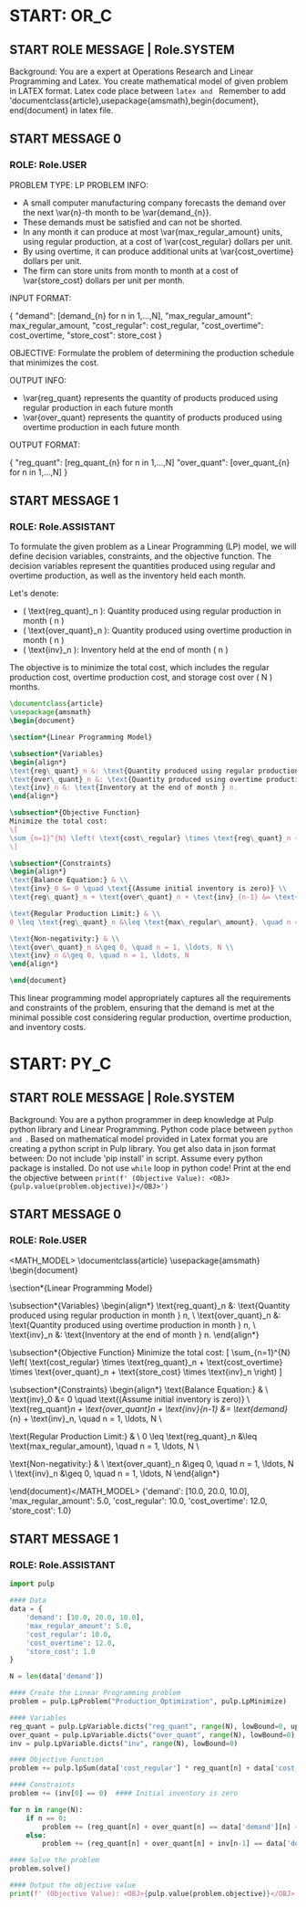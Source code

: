 # START: OR_C 
## START ROLE MESSAGE | Role.SYSTEM 
Background: You are a expert at Operations Research and Linear Programming and Latex. You create mathematical model of given problem in LATEX format. Latex code place between ```latex and ``` Remember to add 'documentclass{article},usepackage{amsmath},begin{document}, end{document} in latex file. 
## START MESSAGE 0 
### ROLE: Role.USER
<DESCRIPTION>
PROBLEM TYPE: LP
PROBLEM INFO:

- A small computer manufacturing company forecasts the demand over the next \var{n}-th month to be \var{demand_{n}}.
- These demands must be satisfied and can not be shorted.
- In any month it can produce at most \var{max_regular_amount} units, using regular production, at a cost of \var{cost_regular} dollars per unit. 
- By using overtime, it can produce additional units at \var{cost_overtime} dollars per unit. 
- The firm can store units from month to month at a cost of \var{store_cost} dollars per unit per month. 

INPUT FORMAT:

{
	"demand": [demand_{n} for n in 1,...,N],
	"max_regular_amount": max_regular_amount,
	"cost_regular": cost_regular,
	"cost_overtime": cost_overtime,
	"store_cost": store_cost
}


OBJECTIVE: Formulate the problem of determining the production schedule that minimizes the cost.

OUTPUT INFO:

- \var{reg_quant} represents the quantity of products produced using regular production in each future month
- \var{over_quant} represents the quantity of products produced using overtime production in each future month

OUTPUT FORMAT:

{
	"reg_quant": [reg_quant_{n} for n in 1,...,N]
	"over_quant": [over_quant_{n} for n in 1,...,N]
}
</DESCRIPTION>


## START MESSAGE 1 
### ROLE: Role.ASSISTANT
To formulate the given problem as a Linear Programming (LP) model, we will define decision variables, constraints, and the objective function. The decision variables represent the quantities produced using regular and overtime production, as well as the inventory held each month.

Let's denote:
- \( \text{reg_quant}_n \): Quantity produced using regular production in month \( n \)
- \( \text{over_quant}_n \): Quantity produced using overtime production in month \( n \)
- \( \text{inv}_n \): Inventory held at the end of month \( n \)

The objective is to minimize the total cost, which includes the regular production cost, overtime production cost, and storage cost over \( N \) months.

```latex
\documentclass{article}
\usepackage{amsmath}
\begin{document}

\section*{Linear Programming Model}

\subsection*{Variables}
\begin{align*}
\text{reg\_quant}_n &: \text{Quantity produced using regular production in month } n, \\
\text{over\_quant}_n &: \text{Quantity produced using overtime production in month } n, \\
\text{inv}_n &: \text{Inventory at the end of month } n.
\end{align*}

\subsection*{Objective Function}
Minimize the total cost:
\[
\sum_{n=1}^{N} \left( \text{cost\_regular} \times \text{reg\_quant}_n + \text{cost\_overtime} \times \text{over\_quant}_n + \text{store\_cost} \times \text{inv}_n \right)
\]

\subsection*{Constraints}
\begin{align*}
\text{Balance Equation:} & \\
\text{inv}_0 &= 0 \quad \text{(Assume initial inventory is zero)} \\
\text{reg\_quant}_n + \text{over\_quant}_n + \text{inv}_{n-1} &= \text{demand}_{n} + \text{inv}_n, \quad n = 1, \ldots, N \\

\text{Regular Production Limit:} & \\
0 \leq \text{reg\_quant}_n &\leq \text{max\_regular\_amount}, \quad n = 1, \ldots, N \\

\text{Non-negativity:} & \\
\text{over\_quant}_n &\geq 0, \quad n = 1, \ldots, N \\
\text{inv}_n &\geq 0, \quad n = 1, \ldots, N
\end{align*}

\end{document}
```

This linear programming model appropriately captures all the requirements and constraints of the problem, ensuring that the demand is met at the minimal possible cost considering regular production, overtime production, and inventory costs.

# START: PY_C 
## START ROLE MESSAGE | Role.SYSTEM 
Background: You are a python programmer in deep knowledge at Pulp python library and Linear Programming. Python code place between ```python and ```. Based on mathematical model provided in Latex format you are creating a python script in Pulp library. You get also data in json format between: <DATA></DATA> Do not include 'pip install' in script. Assume every python package is installed. Do not use `while` loop in python code! Print at the end the objective between <OBJ></OBJ> `print(f' (Objective Value): <OBJ>{pulp.value(problem.objective)}</OBJ>')` 
## START MESSAGE 0 
### ROLE: Role.USER
<MATH_MODEL>
\documentclass{article}
\usepackage{amsmath}
\begin{document}

\section*{Linear Programming Model}

\subsection*{Variables}
\begin{align*}
\text{reg\_quant}_n &: \text{Quantity produced using regular production in month } n, \\
\text{over\_quant}_n &: \text{Quantity produced using overtime production in month } n, \\
\text{inv}_n &: \text{Inventory at the end of month } n.
\end{align*}

\subsection*{Objective Function}
Minimize the total cost:
\[
\sum_{n=1}^{N} \left( \text{cost\_regular} \times \text{reg\_quant}_n + \text{cost\_overtime} \times \text{over\_quant}_n + \text{store\_cost} \times \text{inv}_n \right)
\]

\subsection*{Constraints}
\begin{align*}
\text{Balance Equation:} & \\
\text{inv}_0 &= 0 \quad \text{(Assume initial inventory is zero)} \\
\text{reg\_quant}_n + \text{over\_quant}_n + \text{inv}_{n-1} &= \text{demand}_{n} + \text{inv}_n, \quad n = 1, \ldots, N \\

\text{Regular Production Limit:} & \\
0 \leq \text{reg\_quant}_n &\leq \text{max\_regular\_amount}, \quad n = 1, \ldots, N \\

\text{Non-negativity:} & \\
\text{over\_quant}_n &\geq 0, \quad n = 1, \ldots, N \\
\text{inv}_n &\geq 0, \quad n = 1, \ldots, N
\end{align*}

\end{document}</MATH_MODEL>
<DATA>
{'demand': [10.0, 20.0, 10.0], 'max_regular_amount': 5.0, 'cost_regular': 10.0, 'cost_overtime': 12.0, 'store_cost': 1.0}</DATA>


## START MESSAGE 1 
### ROLE: Role.ASSISTANT
```python
import pulp

#### Data
data = {
    'demand': [10.0, 20.0, 10.0],
    'max_regular_amount': 5.0,
    'cost_regular': 10.0,
    'cost_overtime': 12.0,
    'store_cost': 1.0
}

N = len(data['demand'])

#### Create the Linear Programming problem
problem = pulp.LpProblem("Production_Optimization", pulp.LpMinimize)

#### Variables
reg_quant = pulp.LpVariable.dicts("reg_quant", range(N), lowBound=0, upBound=data['max_regular_amount'])
over_quant = pulp.LpVariable.dicts("over_quant", range(N), lowBound=0)
inv = pulp.LpVariable.dicts("inv", range(N), lowBound=0)

#### Objective Function
problem += pulp.lpSum(data['cost_regular'] * reg_quant[n] + data['cost_overtime'] * over_quant[n] + data['store_cost'] * inv[n] for n in range(N))

#### Constraints
problem += (inv[0] == 0)  #### Initial inventory is zero

for n in range(N):
    if n == 0:
        problem += (reg_quant[n] + over_quant[n] == data['demand'][n] + inv[n])  #### First month balance
    else:
        problem += (reg_quant[n] + over_quant[n] + inv[n-1] == data['demand'][n] + inv[n])  #### Subsequent months balance

#### Solve the problem
problem.solve()

#### Output the objective value
print(f' (Objective Value): <OBJ>{pulp.value(problem.objective)}</OBJ>')
```

